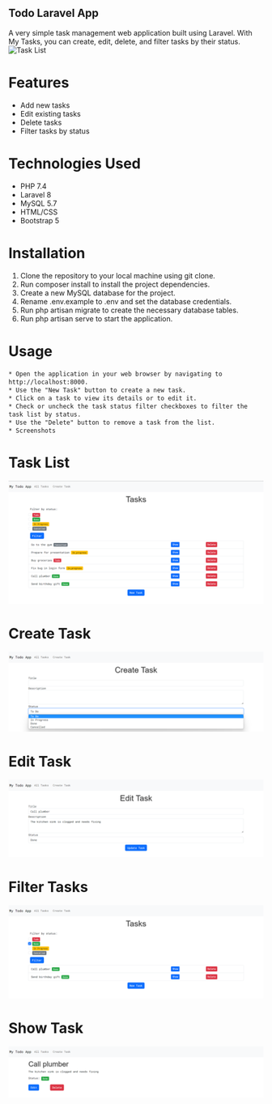 ## Todo Laravel App

A very simple task management web application built using Laravel. With My Tasks, you can create, edit, delete, and filter tasks by their status.
![Task List](/images/index.png)

# Features
* Add new tasks
* Edit existing tasks
* Delete tasks
* Filter tasks by status

# Technologies Used
- PHP 7.4
- Laravel 8
- MySQL 5.7
- HTML/CSS
- Bootstrap 5

# Installation
1. Clone the repository to your local machine using git clone.
2. Run composer install to install the project dependencies.
3. Create a new MySQL database for the project.
4. Rename .env.example to .env and set the database credentials.
5. Run php artisan migrate to create the necessary database tables.
6. Run php artisan serve to start the application.

# Usage
    * Open the application in your web browser by navigating to http://localhost:8000.
    * Use the "New Task" button to create a new task.
    * Click on a task to view its details or to edit it.
    * Check or uncheck the task status filter checkboxes to filter the task list by status.
    * Use the "Delete" button to remove a task from the list.
    * Screenshots

# Task List
![Task List Screenshot](/screenshots/index.png)

# Create Task
![Create Task Screenshot](/screenshots/create.png)

# Edit Task
![Edit Task Screenshot](/screenshots/edit.png)

# Filter Tasks
![Filter Tasks by Status Screenshot](/screenshots/filtered.png)

# Show Task
![Show Task Screenshot](/screenshots/show.png)

